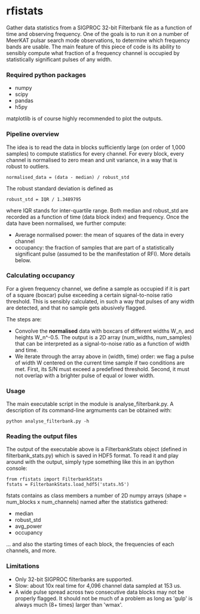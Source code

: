 # rfistats

Gather data statistics from a SIGPROC 32-bit Filterbank file as a function of time and observing frequency. One of the goals is to run it on a number of MeerKAT pulsar search mode observations, to determine which frequency bands are usable. The main feature of this piece of code is its ability to sensibly compute what fraction of a frequency channel is occupied by statistically significant pulses of any width.

### Required python packages

* numpy
* scipy
* pandas
* h5py

matplotlib is of course highly recommended to plot the outputs.

### Pipeline overview

The idea is to read the data in blocks sufficiently large (on order of 1,000 samples) to compute statistics for every channel. For every block, every channel is normalised to zero mean and unit variance, in a way that is robust to outliers. 
```
normalised_data = (data - median) / robust_std
```

The robust standard deviation is defined as
```
robust_std = IQR / 1.3489795
```
where IQR stands for inter-quartile range. Both median and robust\_std are recorded as a function of time (data block index) and frequency. Once the data have been normalised, we further compute:

* Average normalised power: the mean of squares of the data in every channel
* occupancy: the fraction of samples that are part of a statistically significant pulse (assumed to be the manifestation of RFI). More details below.


### Calculating occupancy

For a given frequency channel, we define a sample as occupied if it is part of a square (boxcar) pulse exceeding a certain signal-to-noise ratio threshold. This is sensibly calculated, in such a way that pulses of any width are detected, and that no sample gets abusively flagged. 

The steps are:

* Convolve the **normalised** data with boxcars of different widths W\_n, and heights W\_n^-0.5. The output is a 2D array (num\_widths, num\_samples) that can be interpreted as a signal-to-noise ratio as a function of width and time.
* We iterate through the array above in (width, time) order: we flag a pulse of width W centered on the current time sample if two conditions are met. First, its S/N must exceed a predefined threshold. Second, it must not overlap with a brighter pulse of equal or lower width.


### Usage

The main executable script in the module is analyse\_filterbank.py. A description of its command-line argmuments can be obtained with:

```
python analyse_filterbank.py -h
```


### Reading the output files

The output of the executable above is a FilterbankStats object (defined in filterbank\_stats.py) which is saved in HDF5 format. To read it and play around with the output, simply type something like this in an ipython console:

```
from rfistats import FilterbankStats
fstats = FilterbankStats.load_hdf5('stats.h5')
```

fstats contains as class members a number of 2D numpy arrays (shape = num\_blocks x num\_channels) named after the statistics gathered:

* median
* robust\_std
* avg\_power
* occupancy

... and also the starting times of each block, the frequencies of each channels, and more.


### Limitations

* Only 32-bit SIGPROC filterbanks are supported.
* Slow: about 10x real time for 4,096 channel data sampled at 153 us.
* A wide pulse spread across two consecutive data blocks may not be properly flagged. It should not be much of a problem as long as 'gulp' is always much (8+ times) larger than 'wmax'.


